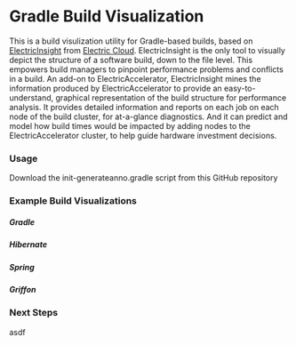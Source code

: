 # Gradle Build Visualization
This is a build visulization utility for Gradle-based builds, based on [ElectricInsight](http://www.electric-cloud.com/products/electricaccelerator.php?tab=ei) from [Electric Cloud](http://www.electric-cloud.com). ElectricInsight is the only tool to visually depict the structure of a software build, down to the file level. This empowers build managers to pinpoint performance problems and conflicts in a build. An add-on to ElectricAccelerator, ElectricInsight mines the information produced by ElectricAccelerator to provide an easy-to-understand, graphical representation of the build structure for performance analysis. It provides detailed information and reports on each job on each node of the build cluster, for at-a-glance diagnostics. And it can predict and model how build times would be impacted by adding nodes to the ElectricAccelerator cluster, to help guide hardware investment decisions.

### Usage
Download the init-generateanno.gradle script from this GitHub repository

### Example Build Visualizations

##### Gradle

##### Hibernate

##### Spring

##### Griffon

### Next Steps
asdf

